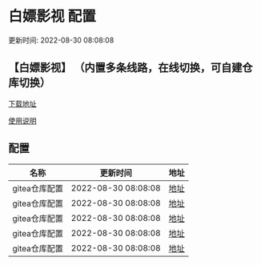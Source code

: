 # 白嫖影视 配置

更新时间: 2022-08-30 08:08:08

## 【白嫖影视】 （内置多条线路，在线切换，可自建仓库切换）

[下载地址](https://gitea.com/33/3/raw/branch/3/3/白嫖影视_1.0.5.apk)

[使用说明](https://gitea.com/33/3/raw/branch/3/README.md)

## 配置


|   名称  | 更新时间  |地址  |
|  ----  | ----  |----  |
|  gitea仓库配置 | 2022-08-30 08:08:08 |[地址](https://gitea.com/33/3/raw/branch/3) |
|  gitea仓库配置 | 2022-08-30 08:08:08 |[地址](https://gitea.com/33/3/raw/branch/3) |
|  gitea仓库配置 | 2022-08-30 08:08:08 |[地址](https://gitea.com/33/3/raw/branch/3) |
|  gitea仓库配置 | 2022-08-30 08:08:08 |[地址](https://gitea.com/33/3/raw/branch/3) |
|  gitea仓库配置 | 2022-08-30 08:08:08 |[地址](https://gitea.com/33/3/raw/branch/3) |